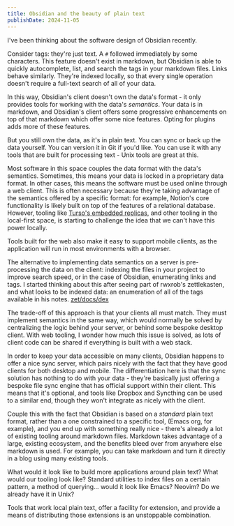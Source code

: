 ```yaml
---
title: Obsidian and the beauty of plain text
publishDate: 2024-11-05
---
```


I've been thinking about the software design of Obsidian recently.

Consider tags: they're just text. A `#` followed immediately by some characters.
This feature doesn't exist in markdown, but Obsidian is able to quickly
autocomplete, list, and search the tags in your markdown files. Links behave
similarly. They're indexed locally, so that every single operation doesn't
require a full-text search of all of your data.

In this way, Obsidian's client doesn't own the data's format - it only provides
tools for working with the data's _semantics_. Your data is in markdown, and
Obsidian's client offers some progressive enhancements on top of that markdown
which offer some nice features. Opting for plugins adds more of these features. 

But you still own the data, as it's in plain text. You can sync or back up the
data yourself. You can version it in Git if you'd like. You can use it with any
tools that are built for processing text - Unix tools are great at this.

Most software in this space couples the data format with the data's semantics.
Sometimes, this means your data is locked in a proprietary data format. In other
cases, this means the software must be used online through a web client. This is
often necessary because they're taking advantage of the semantics offered by a
specific format: for example, Notion's core functionality is likely built on top
of the features of a relational database. However, tooling like [Turso's
embedded replicas](https://docs.turso.tech/features/embedded-replicas), and
other tooling in the local-first space, is starting to challenge the idea that
we can't have this power locally.

Tools built for the web also make it easy to support mobile clients, as the
application will run in most environments with a browser.

The alternative to implementing data semantics on a server is pre-processing
the data on the client: indexing the files in your project to improve search
speed, or in the case of Obsidian, enumerating links and tags. I started
thinking about this after seeing part of rwxrob's zettlekasten, and what looks
to be indexed data: an enumeration of all of the tags available in his notes.
[zet/docs/dex](https://github.com/rwxrob/zet/tree/908e1f6c18862fb73c3e267b3b80033651191002/docs/dex)

The trade-off of this approach is that your clients all must match. They must
implement semantics in the same way, which would normally be solved by
centralizing the logic behind your server, or behind some bespoke desktop
client. With web tooling, I wonder how much this issue is solved, as lots of
client code can be shared if everything is built with a web stack.

In order to keep your data accessible on many clients, Obsidian happens to offer
a nice sync server, which pairs nicely with the fact that they have good clients
for both desktop and mobile. The differentiation here is that the sync solution
has nothing to do with your data - they're basically just offering a bespoke
file sync engine that has official support within their client. This means that
it's optional, and tools like Dropbox and Syncthing can be used to a similar
end, though they won't integrate as nicely with the client.

Couple this with the fact that Obsidian is based on a _standard_ plain text
format, rather than a one constrained to a specific tool, (Emacs org, for
example), and you end up with something really nice - there's already a lot of
existing tooling around markdown files. Markdown takes advantage of a large,
existing ecosystem, and the benefits bleed over from anywhere else markdown is
used. For example, you can take markdown and turn it directly in a blog using
many existing tools.

What would it look like to build more applications around plain text? What would
our tooling look like? Standard utilities to index files on a certain pattern, a
method of querying… would it look like Emacs? Neovim? Do we already have it in
Unix?

Tools that work local plain text, offer a facility for extension, and provide a
means of distributing those extensions is an unstoppable combination.
